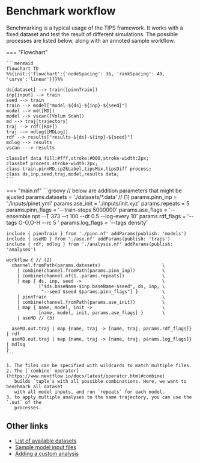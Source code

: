 # Benchmark workflow

Benchmarking is a typical usage of the TIPS framework. It works with a fixed
dataset and test the result of different simulations. The possible processes are
listed below, along with an annoted sample workflow.

=== "Flowchart"

    ```mermaid
    flowchart TD
    %%{init:{'flowchart':{'nodeSpacing': 36, 'rankSpacing': 40, 'curve':'linear'}}}%%

    ds[dataset] --> train([pinnTrain])
    inp[input] --> train
    seed --> train
    train --> model["model-${ds}-${inp}-${seed}"]
    model --> md([MD])
    model --> vscan([Volum Scan])
    md --> traj[trajectory]
    traj --> rdf([RDF])
    traj --> mdlog([MDLog])
    rdf --> results["results-${ds}-${inp}-${seed}"]
    mdlog --> results
    vscan ---> results
    
    classDef data fill:#fff,stroke:#000,stroke-width:2px;
    classDef process stroke-width:2px;
    class train,pinnMD,cp2kLabel,tipsMix,tipsDiff process;
    class ds,inp,seed,traj,model,results data;
    ```

=== "main.nf"
    ```groovy
    // below are addition parameters that might be ajusted
    params.datasets = './datasets/*.data' // (1)
    params.pinn_inp = './inputs/pinet.yml'
    params.ase_init = './inputs/init.xyz'
    params.repeats = 5
    params.pinn_flags = '--train-steps 5000000'
    params.ase_flags = '--ensemble npt --T 373 --t 100 --dt 0.5 --log-every 10'
    params.rdf_flags = '--tags O-O,O-H --rc 5 '
    params.log_flags = '--tags density'

    include { pinnTrain } from './pinn.nf' addParams(publish: 'models')
    include { aseMD } from './ase.nf' addParams(publish: 'trajs')
    include { rdf; mdlog } from './analysis.nf' addParams(publish: 'analyses')

    workflow { // (2)
      channel.fromPath(params.datasets)                       \
        | combine(channel.fromPath(params.pinn_inp))          \
        | combine(channel.of(1..params.repeats))              \
        | map { ds, inp, seed ->                              \
                ["$ds.baseName-$inp.baseName-$seed", ds, inp, \
                 "--seed $seed $params.pinn_flags"] }         \
        | pinnTrain                                           \
        | combine(channel.fromPath(params.ase_init))          \
        | map { name, model, init ->                          \
                [name, model, init, params.ase_flags] }       \
        | aseMD // (3)

      aseMD.out.traj | map {name, traj -> [name, traj, params.rdf_flags]} | rdf
      aseMD.out.traj | map {name, traj -> [name, traj, params.log_flags]} | mdlog
    }
    ```

    1. The files can be specified with wildcards to match multiple files.
    2. The [`combine` operator](https://www.nextflow.io/docs/latest/operator.html#combine)
       builds `tuple`s with all possible combinations. Here, we want to benchmark all dataset
       with all model inputs, and run `repeats` for each model.
    3. to apply multiple analyses to the same trajectory, you can use the `.out` of the
       processes.

## Other links

- [List of available datasets]()
- [Sample model input files]()
- [Adding a custom analysis]()
